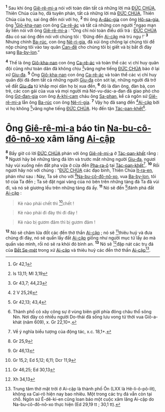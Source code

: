 <sup><b>1</b></sup> Sau khi ông [Giê-rê-mi-a]() nói với toàn dân tất cả những lời mà [ĐỨC CHÚA](), Thiên Chúa của họ, đã tuyên phán, tất cả những lời mà [ĐỨC CHÚA](), Thiên Chúa của họ, sai ông đến nói với họ, <sup><b>2</b></sup> thì ông [A-dác-gia]() con ông [Hô-sa-gia](), ông [^1*][Giô-kha-nan]() con ông [Ca-rê-ác]() và tất cả những con người [^2*]ngạo mạn ấy liền nói với ông [Giê-rê-mi-a]() : “Ông chỉ nói toàn điều dối trá : [ĐỨC CHÚA]() đâu có sai ông đến nói với chúng tôi : ‘Đừng đến [Ai-cập]() mà trú ngụ !’ <sup><b>3</b></sup> Nhưng chính [Ba-rúc](), con ông [Nê-ri-gia](), đã xúi ông chống lại chúng tôi để nộp chúng tôi vào tay quân [Can-đê]() cho chúng tôi bị giết và bị bắt đi đày sang [Ba-by-lon]().”

<sup><b>4</b></sup> Thế là ông [Giô-kha-nan]() con ông [Ca-rê-ác]() và toàn thể các vị chỉ huy quân đội cũng như toàn dân đã không chịu [^3*]vâng nghe tiếng [ĐỨC CHÚA]() bảo ở lại xứ [Giu-đa](). <sup><b>5</b></sup> Ông [Giô-kha-nan]() con ông [Ca-rê-ác]() và toàn thể các vị chỉ huy quân đội đã đem tất cả những người [Giu-đa]() còn sót lại, những người đã trở về đất [Giu-đa]() từ khắp mọi dân họ bị xua đến, <sup><b>6</b></sup> đó là đàn ông, đàn bà, con trẻ, các con gái của vua và mọi người mà Nơ-vu-dác-a-đan đã giao phó cho ông [Gơ-đan-gia]() con ông [A-khi-cam]() cháu ông [Sa-phan](), kể cả ngôn sứ [Giê-rê-mi-a]() lẫn ông [Ba-rúc]() con ông [Nê-ri-gia](). <sup><b>7</b></sup> Vậy họ đã sang đến [^4*][Ai-cập]() bởi vì họ không [^5*]vâng nghe tiếng [ĐỨC CHÚA](). Họ đến tận [Tác-pan-khết]()[^1].


# Ông [Giê-rê-mi-a]() báo tin [Na-bu-cô-đô-nô-xo]() xâm lăng [Ai-cập]()
<sup><b>8</b></sup> Bấy giờ có lời [ĐỨC CHÚA]() phán với ông [Giê-rê-mi-a]() ở [Tác-pan-khết]() rằng : <sup><b>9</b></sup> Ngươi hãy bê những tảng đá lớn và trước mắt những người [Giu-đa](), ngươi hãy vùi xuống nền đất pha vữa ở cửa đền [Pha-ra-ô]() tại [Tác-pan-khết]()[^2]. <sup><b>10</b></sup> Rồi ngươi hãy nói với chúng : “[ĐỨC CHÚA]() các đạo binh, Thiên Chúa [Ít-ra-en](), phán như sau : Này, Ta sẽ cho vời [^6*][Na-bu-cô-đô-nô-xo](), vua [Ba-by-lon](), tôi tớ của Ta đến ; Ta sẽ đặt ngai vàng của nó bên trên những tảng đá Ta đã vùi đi, và nó sẽ giương lều trên những tảng đá ấy. <sup><b>11</b></sup> Nó sẽ đến [^7*]đánh phá đất [Ai-cập]() :


> Kẻ nào phải chết thì [^8*]chết !
>


> Kẻ nào phải đi đày thì đi đày !
>


> Kẻ nào bị gươm đâm thì bị gươm đâm !
>

<sup><b>12</b></sup> Nó sẽ châm lửa đốt các đền thờ thần [Ai-cập]() ; nó sẽ [^9*]thiêu huỷ và đưa chúng đi đày, nó sẽ quấn lấy đất [Ai-cập]() giống như người mục tử lấy áo mà quấn vào mình, rồi nó sẽ ra khỏi đó bình an. <sup><b>13</b></sup> Nó sẽ [^10*]đập nát các trụ đá của [Bết Se-mét]() trong xứ [Ai-cập]() và thiêu huỷ các đền thờ thần [Ai-cập]()[^3].

[^1]: Thành phố có xây công sự ở vùng biên giới phía đông châu thổ sông Nin. Nơi đây có nhiều người Do-thái đã sống lưu vong từ thời vua Giô-a-khát (năm 609), x. Gr 22,10+.
[^2]: Về ý nghĩa biểu tượng của động tác, x.c. 18,1+.
[^3]: Trung tâm thờ mặt trời ở Ai-cập là thành phố Ôn (LXX là Hê-li-ô-pô-lít), không xa Cai-rô hiện nay bao nhiêu. Một trong các trụ đá vẫn còn tại chỗ. Ngôn sứ Ê-dê-ki-en cũng loan báo một cuộc xâm lăng Ai-cập do Na-bu-cô-đô-nô-xo thực hiện (Ed 29,19 tt ; 30,1 tt).
[^1*]: Gr 42,1
[^2*]: Is 13,11; Ml 3,19
[^3*]: Gr 43,7; 44,23
[^4*]: 2 V 25,26
[^5*]: Gr 42,13; 43,4
[^6*]: Gr 25,9
[^7*]: Gr 46,13
[^8*]: Gr 15,2; Ed 5,12; 6,11; Dcr 11,9
[^9*]: Gr 46,25; Ed 30,13
[^10*]: Xh 34,13